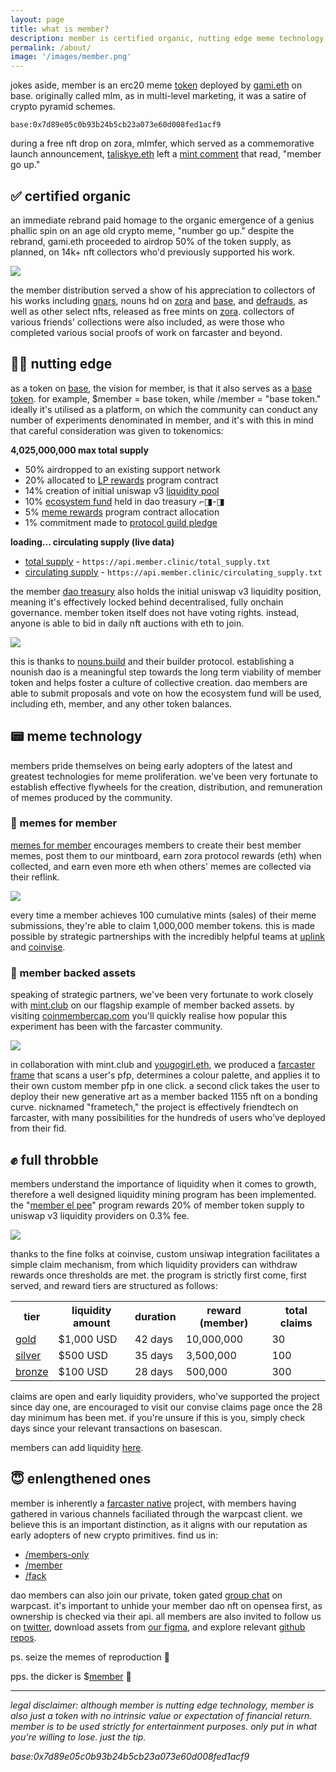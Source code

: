```yaml
---
layout: page
title: what is member?
description: member is certified organic, nutting edge meme technology. helping you thrustle harder on your way to phalhalla. full throbble. join the enlengthened ones. the dicker is $member 🫡
permalink: /about/
image: '/images/member.png'
---
```

jokes aside, member is an erc20 meme [token](https://basescan.org/token/0x7d89e05c0b93b24b5cb23a073e60d008fed1acf9) deployed by [gami.eth](https://warpcast.com/gami) on base. originally called mlm, as in multi-level marketing, it was a satire of crypto pyramid schemes. 

```
base:0x7d89e05c0b93b24b5cb23a073e60d008fed1acf9
```

during a free nft drop on zora, mlmfer, which served as a commemorative launch announcement, [taliskye.eth](https://warpcast.com/taliskye) left a [mint comment](https://tokenchat.co/comment/0x867f2b14f421c43155a915cf5da92f276d9ccd1d692818d6f89e6dfd516ff953) that read, "member go up." 

## ✅ certified organic

an immediate rebrand paid homage to the organic emergence of a genius phallic spin on an age old crypto meme, "number go up." despite the rebrand, gami.eth proceeded to airdrop 50% of the token supply, as planned, on 14k+ nft collectors who'd previously supported his work.

![](/images/mlmfer-taliskye.png)

the member distribution served a show of his appreciation to collectors of his works including [gnars](https://opensea.io/collection/gnars-v2), nouns hd on [zora](https://opensea.io/collection/nouns-hd) and [base](https://opensea.io/collection/nouns-hd-base), and [defrauds](https://zora.co/collect/eth:0xf7f9c097eabf928fbd8df6e056f9a01cabafb54d), as well as other select nfts, released as free mints on [zora](https://zora.co/gami.eth). collectors of various friends' collections were also included, as were those who completed various social proofs of work on farcaster and beyond.

## 🧑‍🔬 nutting edge

as a token on [base](https://www.base.org/), the vision for member, is that it also serves as a [base token](https://tradingstrategy.ai/glossary/base-token). for example, $member = base token, while /member = "base token." ideally it's utilised as a platform, on which the community can conduct any number of experiments denominated in member, and it's with this in mind that careful consideration was given to tokenomics:

**4,025,000,000 max total supply**

- 50% airdropped to an existing support network
- 20% allocated to [LP rewards](https://www.coinvise.co/gami) program contract
- 14% creation of initial uniswap v3 [liquidity pool](https://basescan.org/token/0x03a520b32c04bf3beef7beb72e919cf822ed34f1?a=0xf2a6f079f507a3a1b70f8a1943b434e194c036ee)
- 10% [ecosystem fund](https://basescan.org/token/0x7d89e05c0b93b24b5cb23a073e60d008fed1acf9?a=0xf2a6f079f507a3a1b70f8a1943b434e194c036ee) held in dao treasury ⌐◨-◨ 
- 5% [meme rewards](https://basescan.org/token/0x7d89e05c0b93b24b5cb23a073e60d008fed1acf9?a=0x45ce283c2a12df1bf69802fd2c1e5398228f939d) program contract allocation
- 1% commitment made to [protocol guild pledge](https://twitter.com/ProtocolGuild/status/1757913091462041621)

**<span id="api-data-header">loading...</span> circulating supply (live data)**

- [total supply](https://api.member.clinic/total_supply.txt) - `https://api.member.clinic/total_supply.txt`
- [circulating supply](https://api.member.clinic/circulating_supply.txt) - `https://api.member.clinic/circulating_supply.txt`

the member [dao treasury](https://basescan.org/token/0x03a520b32c04bf3beef7beb72e919cf822ed34f1?a=0xf2a6f079f507a3a1b70f8a1943b434e194c036ee) also holds the initial uniswap v3 liquidity position, meaning it's effectively locked behind decentralised, fully onchain governance. member token itself does not have voting rights. instead, anyone is able to bid in daily nft auctions with eth to join. 

![](/images/member-dao.png)

this is thanks to [nouns.build](https://nouns.build/dao/base/0xFBfe187b444798214Dd4BbfAdE369F8DC3864C6a/29?tab=about) and their builder protocol. establishing a nounish dao is a meaningful step towards the long term viability of member token and helps foster a culture of collective creation. dao members are able to submit proposals and vote on how the ecosystem fund will be used, including eth, member, and any other token balances.

## 📟 meme technology

members pride themselves on being early adopters of the latest and greatest technologies for meme proliferation. we've been very fortunate to establish effective flywheels for the creation, distribution, and remuneration of memes produced by the community. 

### 💸 memes for member

[memes for member](https://uplink.wtf/member/mintboard) encourages members to create their best member memes, post them to our mintboard, earn zora protocol rewards (eth) when collected, and earn even more eth when others' memes are collected via their reflink. 

![](/images/memes-for-member.png)

every time a member achieves 100 cumulative mints (sales) of their meme submissions, they're able to claim 1,000,000 member tokens. this is made possible by strategic partnerships with the incredibly helpful teams at [uplink](https://uplink.wtf) and [coinvise](https://coinvise.co).

### 🏦 member backed assets

speaking of strategic partners, we've been very fortunate to work closely with [mint.club](https://mint.club) on our flagship example of member backed assets. by visiting [coinmembercap.com](https://coinmembercap.com/) you'll quickly realise how popular this experiment has been with the farcaster community.

![](/images/coinmember-cap.png)

in collaboration with mint.club and [yougogirl.eth](https://warpcast.com/yougogirl.eth), we produced a [farcaster frame](https://warpcast.com/gami/0xbe6af682) that scans a user's pfp, determines a colour palette, and applies it to their own custom member pfp in one click. a second click takes the user to deploy their new generative art as a member backed 1155 nft on a bonding curve. nicknamed "frametech," the project is effectively friendtech on farcaster, with many possibilities for the hundreds of users who've deployed from their fid.

## ✊ full throbble

members understand the importance of liquidity when it comes to growth, therefore a well designed liquidity mining program has been implemented. the "[member el pee](https://www.coinvise.co/gami)" program rewards 20% of member token supply to uniswap v3 liquidity providers on 0.3% fee.

![](/images/el-pee-rewards.png)

thanks to the fine folks at coinvise, custom unsiwap integration facilitates a simple claim mechanism, from which liquidity providers can withdraw rewards once thresholds are met. the program is strictly first come, first served, and reward tiers are structured as follows:

<div class="table-container">
  <table>
    <tr><th>tier</th><th>liquidity amount</th><th>duration</th><th>reward (member)</th><th>total claims</th></tr>
    <tr><td><a href="https://www.coinvise.co/gami/el-pee-gold" target="_blank">gold</a></td><td>$1,000 USD</td><td>42 days</td><td>10,000,000</td><td>30</td></tr>
    <tr><td><a href="https://www.coinvise.co/gami/el-pee-silver" target="_blank">silver</a></td><td>$500 USD</td><td>35 days</td><td>3,500,000</td><td>100</td></tr>
    <tr><td><a href="https://www.coinvise.co/gami/el-pee-bronze" target="_blank">bronze</a></td><td>$100 USD</td><td>28 days</td><td>500,000</td><td>300</td></tr>
  </table>
</div>

claims are open and early liquidity providers, who've supported the project since day one, are encouraged to visit our convise claims page once the 28 day minimum has been met. if you're unsure if this is you, simply check days since your relevant transactions on basescan.

members can add liquidity [here](https://app.uniswap.org/add/ETH/0x7d89e05c0b93b24b5cb23a073e60d008fed1acf9/3000?minPrice=0.0000000000000000000000000000000000000029543&maxPrice=338490000000000000000000000000000000000).

## 😇 enlengthened ones

member is inherently a [farcaster native](https://farcaster.in) project, with members having gathered in various channels faciliated through the warpcast client. we believe this is an important distinction, as it aligns with our reputation as early adopters of new crypto primitives. find us in:

- [/members-only](https://warpcast.com/~/channel/members-only)
- [/member](https://warpcast.com/~/channel/member)
- [/fack](https://warpcast.com/~/channel/fack)

dao members can also join our private, token gated [group chat](https://warpcast.com/~/group/M81VCp0nRdyJ-5VGQvyqJA) on warpcast. it's important to unhide your member dao nft on opensea first, as ownership is checked via their api. all members are also invited to follow us on [twitter](https://twitter.com/mlmwtf), download assets from [our figma](https://www.figma.com/community/file/1339039280002577201/member), and explore relevant [github repos](https://github.com/0xigami?tab=repositories).

ps. seize the memes of reproduction 🍆

pps. the dicker is $[member](https://dexscreener.com/base/0xa4efe9e8e2a2d5a2ac46805f233b8e49d0e11955) 🫡

---

*legal disclaimer: although member is nutting edge technology, member is also just a token with no intrinsic value or expectation of financial return. member is to be used strictly for entertainment purposes. only put in what you're willing to lose. just the tip.*

*base:0x7d89e05c0b93b24b5cb23a073e60d008fed1acf9*
